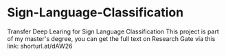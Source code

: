 # Sign-Language-Classification
Transfer Deep Learing for Sign Language Classification
This project is part of my master's degree, you can get the full text on Research Gate via this link:
shorturl.at/dAW26
